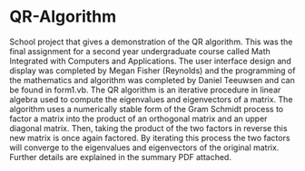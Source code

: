 # QR-Algorithm
School project that gives a demonstration of the QR algorithm.
This was the final assignment for a second year undergraduate course called Math Integrated with Computers and Applications. The user interface design and display was completed by Megan Fisher (Reynolds) and the programming of the mathematics and algorithm was completed by Daniel Teeuwsen and can be found in form1.vb. The QR algorithm is an iterative procedure in linear algebra used to compute the eigenvalues and eigenvectors of a matrix. The algorithm uses a numerically stable form of the Gram Schmidt process to factor a matrix into the product of an orthogonal matrix and an upper diagonal matrix. Then, taking the product of the two factors in reverse this new matrix is once again factored. By iterating this process the two factors will converge to the eigenvalues and eigenvectors of the original matrix. Further details are explained in the summary PDF attached.
